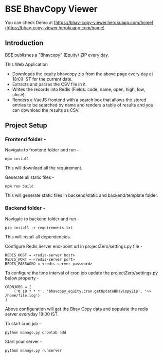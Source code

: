 # BSE BhavCopy Viewer
You can check Demo at [https://bhav-copy-viewer.herokuapp.com/home](https://bhav-copy-viewer.herokuapp.com/home) 
## Introduction
BSE publishes a "Bhavcopy" (Equity) ZIP every day.

This Web Application

- Downloads the equity bhavcopy zip from the above page every day at 18:00 IST for the current date.
- Extracts and parses the CSV file in it.
- Writes the records into Redis (Fields: code, name, open, high, low, close).
- Renders a VueJS frontend with a search box that allows the stored entries to be searched by name and renders a 
  table of results and you can download the results as CSV.

## Project Setup

### Frontend folder -
Navigate to frontend folder and run - 

```
npm install
```
This will download all the requirement.

Generate all static files - 
```
npm run build
```
This will generate static files in backend/static and backend/template folder.

### Backend folder - 
Navigate to backend folder and run -
```
pip install -r requirements.txt
```
This will install all dependencies.

Configure Redis Server end-point url in projectZero/settings.py file - 
```
REDIS_HOST = <redis-server host>
REDIS_PORT = <redis-server port>
REDIS_PASSWORD = <redis-server password>
```

To configure the time interval of cron job update the projectZero/settings.py below property - 
```
CRONJOBS = [
    ('0 18 * * *', 'bhavcopy_equity.cron.getUpdateBhavCopyZip', '>> /home/file.log')
]
```
Above configuration will get the Bhav Copy data and populate the redis server everyday 18:00 IST.

To start cron job - 
```
python manage.py crontab add
```

Start your server -
```
python manage.py runserver
```




